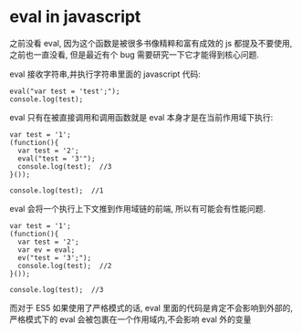 # eval in javascript

之前没看 eval, 因为这个函数是被很多书像精粹和富有成效的 js 都提及不要使用, 之前也一直没看, 但是最近有个 bug 需要研究一下它才能得到核心问题.

eval 接收字符串,并执行字符串里面的 javascript 代码:
```
eval("var test = 'test';");
console.log(test);
```

eval 只有在被直接调用和调用函数就是 eval 本身才是在当前作用域下执行:
```
var test = '1';
(function(){
  var test = '2';
  eval("test = '3'");
  console.log(test);  //3
}());

console.log(test);  //1
```

eval 会将一个执行上下文推到作用域链的前端, 所以有可能会有性能问题.

```
var test = '1';
(function(){
  var test = '2';
  var ev = eval;
  ev("test = '3';");
  console.log(test);  //2
}());

console.log(test);  //3
```

而对于 ES5 如果使用了严格模式的话, eval 里面的代码是肯定不会影响到外部的, 严格模式下的 eval 会被包裹在一个作用域内,不会影响 eval 外的变量
